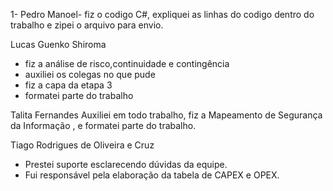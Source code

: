 1- Pedro Manoel- fiz o codigo C#, expliquei as linhas do codigo dentro do trabalho e zipei o arquivo para envio.

Lucas Guenko Shiroma 
- fiz a análise de risco,continuidade e contingência
- auxiliei os colegas no que pude
- fiz a capa da etapa 3
- formatei parte do trabalho

Talita Fernandes 
Auxiliei em todo trabalho, fiz a Mapeamento de Segurança da Informação , e formatei parte do trabalho.

Tiago Rodrigues de Oliveira e Cruz
- Prestei suporte esclarecendo dúvidas da equipe.
- Fui responsável pela elaboração da tabela de CAPEX e OPEX.
